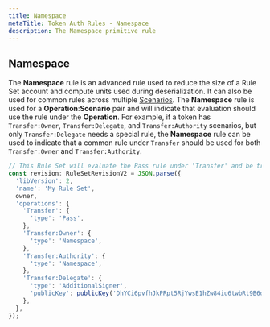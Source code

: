 ```yaml
---
title: Namespace
metaTitle: Token Auth Rules - Namespace
description: The Namespace primitive rule
---
```


## Namespace
The **Namespace** rule is an advanced rule used to reduce the size of a Rule Set account and compute units used during deserialization. It can also be used for common rules across multiple [Scenarios](/token-auth-rules/#scenario). The **Namespace** rule is used for a **Operation**:**Scenario** pair and will indicate that evaluation should use the rule under the **Operation**. For example, if a token has `Transfer:Owner`, `Transfer:Delegate`, and `Transfer:Authority` scenarios, but only `Transfer:Delegate` needs a special rule, the **Namespace** rule can be used to indicate that a common rule under `Transfer` should be used for both `Transfer:Owner` and `Transfer:Authority`.

```js
// This Rule Set will evaluate the Pass rule under 'Transfer' and be true for both 'Transfer:Owner' and 'Transfer:Authority' but it will only evaluate to true if the additional signer is present for a 'Delegate' transfer.
const revision: RuleSetRevisionV2 = JSON.parse({
  'libVersion': 2,
  'name': 'My Rule Set',
  owner,
  'operations': {
    'Transfer': {
      'type': 'Pass',
    },
    'Transfer:Owner': {
      'type': 'Namespace',
    },
    'Transfer:Authority': {
      'type': 'Namespace',
    },
    'Transfer:Delegate': {
      'type': 'AdditionalSigner',
      'publicKey': publicKey('DhYCi6pvfhJkPRpt5RjYwsE1hZw84iu6twbRt9B6dYLV'),
    },
  },
});
```